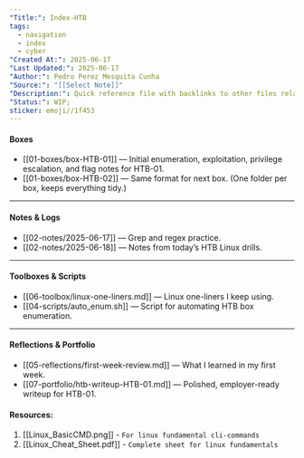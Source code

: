 ```yaml
---
"Title:": Index-HTB
tags:
  - navigation
  - index
  - cyber
"Created At:": 2025-06-17
"Last Updated:": 2025-06-17
"Author:": Pedro Perez Mesquita Cunha
"Source:": "[[Select Note]]"
"Description:": Quick reference file with backlinks to other files related to the project.
"Status:": WIP;
sticker: emoji//1f453
---
```

#### Boxes

- [[01-boxes/box-HTB-01]] — Initial enumeration, exploitation, privilege escalation, and flag notes for HTB-01.
- [[01-boxes/box-HTB-02]] — Same format for next box. (One folder per box, keeps everything tidy.)

---

#### Notes & Logs

- [[02-notes/2025-06-17]] — Grep and regex practice.
- [[02-notes/2025-06-18]] — Notes from today’s HTB Linux drills.

---

#### Toolboxes & Scripts

- [[06-toolbox/linux-one-liners.md]] — Linux one-liners I keep using.
- [[04-scripts/auto_enum.sh]] — Script for automating HTB box enumeration.

---

####  Reflections & Portfolio

- [[05-reflections/first-week-review.md]] — What I learned in my first week.
- [[07-portfolio/htb-writeup-HTB-01.md]] — Polished, employer-ready writeup for HTB-01.
#### Resources:

1. [[Linux_BasicCMD.png]] - `For linux fundamental cli-commands` 
2. [[Linux_Cheat_Sheet.pdf]] - `Complete sheet for linux fundamentals`
